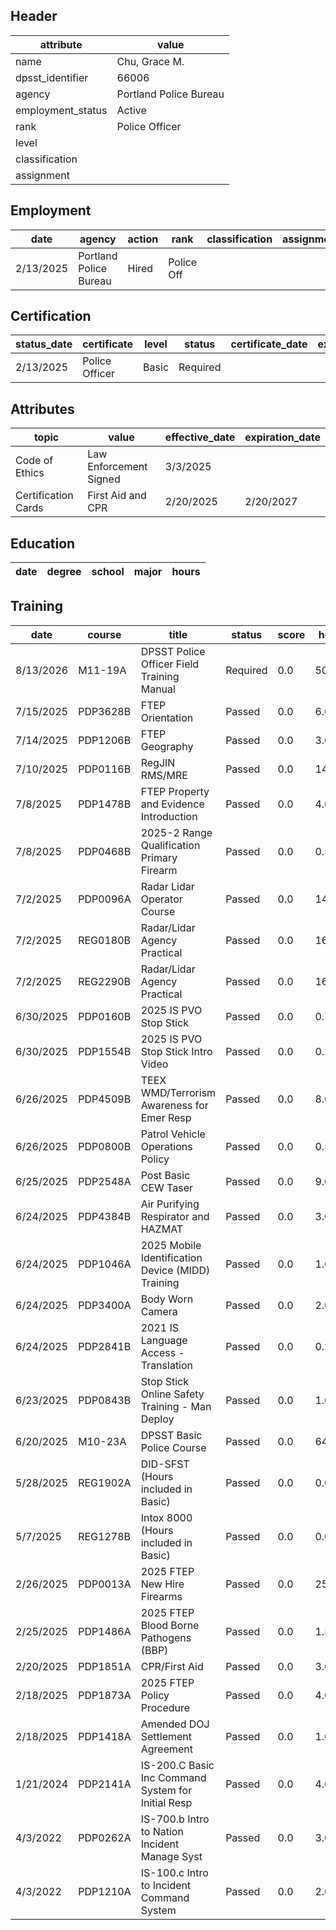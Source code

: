 ## Header
| attribute | value |
| --------- | ----- |
| name | Chu, Grace M. |
| dpsst_identifier | 66006 |
| agency | Portland Police Bureau |
| employment_status | Active |
| rank | Police Officer |
| level |  |
| classification |  |
| assignment |  |
## Employment
| date | agency | action | rank | classification | assignment |
| ---- | ------ | ------ | ---- | -------------- | ---------- |
| 2/13/2025 | Portland Police Bureau | Hired | Police Off |  |  |
## Certification
| status_date | certificate | level | status | certificate_date | expiration_date | probation_date |
| ----------- | ----------- | ----- | ------ | ---------------- | --------------- | -------------- |
| 2/13/2025 | Police Officer | Basic | Required |  |  | 8/13/2026 |
## Attributes
| topic | value | effective_date | expiration_date |
| ----- | ----- | -------------- | --------------- |
| Code of Ethics | Law Enforcement Signed | 3/3/2025 |  |
| Certification Cards | First Aid and CPR | 2/20/2025 | 2/20/2027 |
## Education
| date | degree | school | major | hours |
| ---- | ------ | ------ | ----- | ----- |
## Training
| date | course | title | status | score | hours |
| ---- | ------ | ----- | ------ | ----- | ----- |
| 8/13/2026 | M11-19A | DPSST Police Officer Field Training Manual | Required | 0.0 | 50.00 |
| 7/15/2025 | PDP3628B | FTEP Orientation | Passed | 0.0 | 6.00 |
| 7/14/2025 | PDP1206B | FTEP Geography | Passed | 0.0 | 3.00 |
| 7/10/2025 | PDP0116B | RegJIN RMS/MRE | Passed | 0.0 | 14.00 |
| 7/8/2025 | PDP1478B | FTEP Property and Evidence Introduction | Passed | 0.0 | 4.00 |
| 7/8/2025 | PDP0468B | 2025-2 Range Qualification Primary Firearm | Passed | 0.0 | 0.50 |
| 7/2/2025 | PDP0096A | Radar Lidar Operator Course | Passed | 0.0 | 14.00 |
| 7/2/2025 | REG0180B | Radar/Lidar Agency Practical | Passed | 0.0 | 16.00 |
| 7/2/2025 | REG2290B | Radar/Lidar Agency Practical | Passed | 0.0 | 16.00 |
| 6/30/2025 | PDP0160B | 2025 IS PVO Stop Stick | Passed | 0.0 | 0.75 |
| 6/30/2025 | PDP1554B | 2025 IS PVO Stop Stick Intro Video | Passed | 0.0 | 0.25 |
| 6/26/2025 | PDP4509B | TEEX WMD/Terrorism Awareness for Emer Resp | Passed | 0.0 | 8.00 |
| 6/26/2025 | PDP0800B | Patrol Vehicle Operations Policy | Passed | 0.0 | 0.50 |
| 6/25/2025 | PDP2548A | Post Basic CEW Taser | Passed | 0.0 | 9.00 |
| 6/24/2025 | PDP4384B | Air Purifying Respirator and HAZMAT | Passed | 0.0 | 3.00 |
| 6/24/2025 | PDP1046A | 2025 Mobile Identification Device (MIDD) Training | Passed | 0.0 | 1.00 |
| 6/24/2025 | PDP3400A | Body Worn Camera | Passed | 0.0 | 2.00 |
| 6/24/2025 | PDP2841B | 2021 IS Language Access - Translation | Passed | 0.0 | 0.25 |
| 6/23/2025 | PDP0843B | Stop Stick Online Safety Training - Man Deploy | Passed | 0.0 | 1.00 |
| 6/20/2025 | M10-23A | DPSST Basic Police Course | Passed | 0.0 | 640.00 |
| 5/28/2025 | REG1902A | DID-SFST (Hours included in Basic) | Passed | 0.0 | 0.00 |
| 5/7/2025 | REG1278B | Intox 8000 (Hours included in Basic) | Passed | 0.0 | 0.00 |
| 2/26/2025 | PDP0013A | 2025 FTEP New Hire Firearms | Passed | 0.0 | 25.00 |
| 2/25/2025 | PDP1486A | 2025 FTEP Blood Borne Pathogens (BBP) | Passed | 0.0 | 1.50 |
| 2/20/2025 | PDP1851A | CPR/First Aid | Passed | 0.0 | 3.00 |
| 2/18/2025 | PDP1873A | 2025 FTEP Policy  Procedure | Passed | 0.0 | 4.00 |
| 2/18/2025 | PDP1418A | Amended DOJ Settlement Agreement | Passed | 0.0 | 1.00 |
| 1/21/2024 | PDP2141A | IS-200.C Basic Inc Command System for Initial Resp | Passed | 0.0 | 4.00 |
| 4/3/2022 | PDP0262A | IS-700.b Intro to Nation Incident Manage Syst | Passed | 0.0 | 3.00 |
| 4/3/2022 | PDP1210A | IS-100.c Intro to Incident Command System | Passed | 0.0 | 2.00 |
